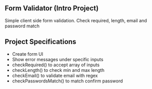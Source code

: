 ## Form Validator (Intro Project)
Simple client side form validation. Check required, length, email and password match

## Project Specifications
* Create form UI
* Show error messages under specific inputs
* checkRequired() to accept array of inputs
* checkLength() to check min and max length
* checkEmail() to validate email with regex
* checkPasswordsMatch() to match confirm password

